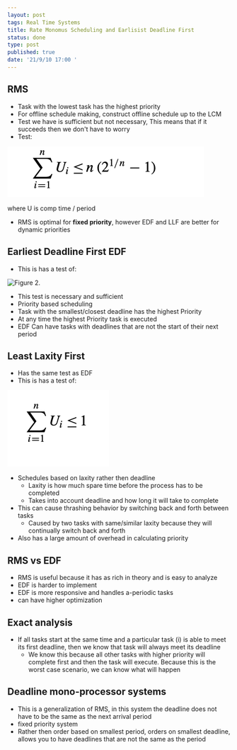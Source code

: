 ```yaml
---
layout: post
tags: Real Time Systems
title: Rate Monomus Scheduling and Earlisist Deadline First
status: done
type: post
published: true
date: '21/9/10 17:00 '
---
```




## RMS 
 - Task with the lowest task has the highest priority
 - For offline schedule making, construct offline schedule up to the LCM
 - Test we have is sufficient but not necessary, This means that if it succeeds then we don't have to worry
 - Test:

![Figure 1.](/_assets/real-time-systems/RMS-Test-Image.png)

 where U is comp time / period
  - RMS is optimal for **fixed priority**, however EDF and LLF are better for dynamic priorities


## Earliest Deadline First EDF
 - This is has a test of:

![Figure 2.](/_postss/real-time-systems/EDF-Test-image.png)

 - This test is necessary and sufficient
 - Priority based scheduling
 - Task with the smallest/closest deadline has the highest Priority
 - At any time the highest Priority task is executed
 - EDF Can have tasks with deadlines that are not the start of their next period


## Least Laxity First
 - Has the same test as EDF
 - This is has a test of:

![Figure 2.](/_posts/real-time-systems/EDF-Test-image.png)

 - Schedules based on laxity rather then deadline
	 - Laxity is how much spare time before the process has to be completed
	 - Takes into account deadline and how long it will take to complete
 - This can cause thrashing behavior by switching back and forth between tasks
	 - Caused by two tasks with same/similar laxity because they will continually switch back and forth
 - Also has a large amount of overhead in calculating priority 



## RMS vs EDF
 - RMS is useful because it has as rich in theory and is easy to analyze
 - EDF is harder to implement 
 - EDF is more responsive and handles a-periodic tasks
 - can have higher optimization



## Exact analysis
 - If all tasks start at the same time and a particular task (i) is able to meet its first deadline, then we know that task will always meet its deadline
	 - We know this because all other tasks with higher priority will complete first and then the task will execute. Because this is the worst case scenario, we can know what will happen




## Deadline mono-processor systems
 - This is a generalization of RMS, in this system the deadline does not have to be the same as the next arrival period
 - fixed priority system
 - Rather then order based on smallest period, orders on smallest deadline, allows you to have deadlines that are not the same as the period

